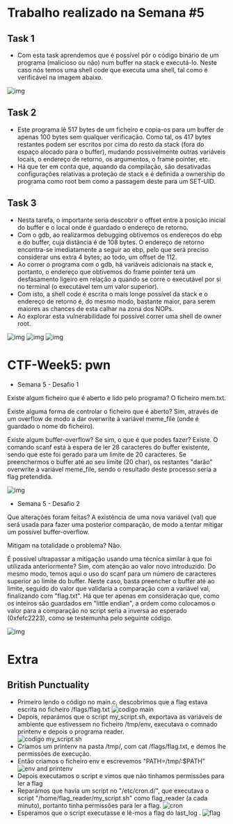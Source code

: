 # Trabalho realizado na Semana #5

## Task 1

- Com esta task aprendemos que é possível pôr o código binário de um programa (malicioso ou não) num buffer na stack e executá-lo. Neste caso nós temos uma shell code que executa uma shell, tal como é verificável na imagem abaixo. 

![img](/images/LOGBOOK5-1.png)  

## Task 2  

- Este programa lê 517 bytes de um ficheiro e copia-os para um buffer de apenas 100 bytes sem qualquer verificação. Como tal, os 417 bytes restantes podem ser escritos por cima do resto da stack (fora do espaço alocado para o buffer), mudando possivelmente outras variáveis locais, o endereço de retorno, os argumentos, o frame pointer, etc.
- Há que ter em conta que, aquando da compilação, são desativadas configurações relativas a proteção de stack e é definida a ownership do programa como root bem como a passagem deste para um SET-UID. 

## Task 3

- Nesta tarefa, o importante seria descobrir o offset entre a posição inicial do buffer e o local onde é guardado o endereço de retorno.
- Com o gdb, ao realizarmos debugging obtivemos os endereços do ebp e do buffer, cuja distância é de 108 bytes. O endereço de retorno encontra-se imediatamente a seguir ao ebp, pelo que será preciso considerar uns extra 4 bytes; ao todo, um offset de 112.
- Ao correr o programa com o gdb, há variáveis adicionais na stack e, portanto, o endereço que obtivemos do frame pointer terá um desfasamento ligeiro em relação a quando se corre o executável por si no terminal (o executável tem um valor superior).
- Com isto, a shell code é escrita o mais longe possível da stack e o endereço de retorno é, do mesmo modo, bastante maior, para serem maiores as chances de esta calhar na zona dos NOPs.
- Ao explorar esta vulnerabilidade foi possível correr uma shell de owner root.

![img](images/5_3_a.png)
![img](images/5_3_c.png)
![img](images/5_3_d.png)

# CTF-Week5: pwn

* Semana 5 - Desafio 1

Existe algum ficheiro que é aberto e lido pelo programa?
O ficheiro mem.txt.

Existe alguma forma de controlar o ficheiro que é aberto?
Sim, através de um overflow de modo a dar overwrite à variável meme_file (onde é guardado o nome do ficheiro).

Existe algum buffer-overflow? Se sim, o que é que podes fazer?
Existe. O comando scanf está à espera de ler 28 caracteres do buffer existente, sendo que este foi gerado para um limite de 20 caracteres. Se preenchermos o buffer até ao seu limite (20 char), os restantes "darão" overwrite à variável meme_file, sendo o resultado deste processo seria a flag pretendida.  

![img](images/ctf5_a.png)

* Semana 5 - Desafio 2

Que alterações foram feitas?
A existência de uma nova variável (val) que será usada para fazer uma posterior comparação, de modo a tentar mitigar um possível buffer-overflow.

Mitigam na totalidade o problema?
Não.

É possivel ultrapassar a mitigação usando uma técnica similar à que foi utilizada anteriormente?
Sim, com atenção ao valor novo introduzido. Do mesmo modo, temos aqui o uso do scanf para um número de caracteres superior ao limite do buffer.
Neste caso, basta preencher o buffer até ao limite, seguido do valor que validaria a comparação com a variável val, finalizando com "flag.txt".
Há que ter apenas em consideração que, como os inteiros são guardados em "little endian", a ordem como colocamos o valor para a comparação no script seria a inversa ao esperado (0xfefc2223), como se testemunha pelo seguinte código.

![img](images/ctf5_b.png)

# Extra

## British Punctuality

- Primeiro lendo o código no main.c, descobrimos que a flag estava escrita no ficheiro /flags/flag.txt
![codigo main](/images/w5/extra_1.png) 
- Depois, reparámos que o script my_script.sh, exportava as variáveis de ambiente que estivessem no ficheiro /tmp/env, executava o comnado printenv e depois o programa reader.<br/>
![codigo my_script.sh](/images/w5/extra_2.png) 
- Criamos um printenv na pasta /tmp/, com cat /flags/flag.txt, e demos lhe permissões de execução.
- Então criamos o ficheiro env e escrevemos "PATH=/tmp/:$PATH"
![env and printenv](/images/w5/extra_3.png) 
- Depois executamos o script e vimos que não tinhamos permissões para ler a flag
- Reparámos que havia um script no "/etc/cron.d/", que executava o script "/home/flag_reader/my_script.sh" como flag_reader (a cada minuto), portanto tinha permissões para ler a flag.
![cron](/images/w5/extra_4.png) 
- Esperamos que o script executasse e lê-mos a flag do last_log .
![flag](/images/w5/extra_5.png) 

